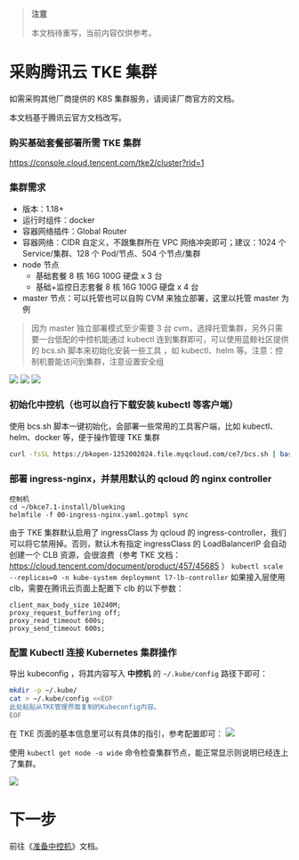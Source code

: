 >**注意**
>
>本文档待重写，当前内容仅供参考。

# 采购腾讯云 TKE 集群
如需采购其他厂商提供的 K8S 集群服务，请阅读厂商官方的文档。

本文档基于腾讯云官方文档改写。

### 购买基础套餐部署所需 TKE 集群
https://console.cloud.tencent.com/tke2/cluster?rid=1
### 集群需求
- 版本：1.18+
- 运行时组件：docker
- 容器网络插件：Global Router
- 容器网络：CIDR 自定义，不跟集群所在 VPC 网络冲突即可；建议：1024 个 Service/集群、128 个 Pod/节点、504 个节点/集群
- node 节点
 	- 基础套餐 8 核 16G 100G 硬盘 x 3 台
 	- 基础+监控日志套餐 8 核 16G 100G 硬盘 x 4 台
- master 节点：可以托管也可以自购 CVM 来独立部署，这里以托管 master 为例
>因为 master 独立部署模式至少需要 3 台 cvm，选择托管集群，另外只需要一台低配的中控机能通过 kubectl 连到集群即可，可以使用蓝鲸社区提供的 bcs.sh 脚本来初始化安装一些工具 ，如 kubectl、helm 等。注意：控制机要能访问到集群，注意设置安全组

![](../7.0/assets/2022-03-09-10-39-04.png)
![](../7.0/assets/2022-03-09-10-39-12.png)
![](../7.0/assets/2022-03-09-10-39-22.png)


### 初始化中控机（也可以自行下载安装 kubectl 等客户端）

使用 bcs.sh 脚本一键初始化，会部署一些常用的工具客户端，比如 kubectl、helm、docker 等，便于操作管理 TKE 集群
``` bash
curl -fsSL https://bkopen-1252002024.file.myqcloud.com/ce7/bcs.sh | bash -s -- -i k8s
```

###  部署 ingress-nginx，并禁用默认的 qcloud 的 nginx controller

```plain
控制机
cd ~/bkce7.1-install/blueking
helmfile -f 00-ingress-nginx.yaml.gotmpl sync
```
由于 TKE 集群默认启用了 ingressClass 为 qcloud 的 ingress-controller，我们可以将它禁用掉。否则，默认木有指定 ingressClass 的 LoadBalancerIP 会自动创建一个 CLB 资源，会很浪费（参考 TKE 文档：
https://cloud.tencent.com/document/product/457/45685  ）
 `kubectl scale --replicas=0 -n kube-system deployment l7-lb-controller`  如果接入层使用 clb，需要在腾讯云页面上配置下 clb 的以下参数：

```plain
client_max_body_size 10240M;
proxy_request_buffering off;
proxy_read_timeout 600s;
proxy_send_timeout 600s;
```
###  配置 Kubectl 连接 Kubernetes 集群操作

导出 kubeconfig ，将其内容写入  **中控机** 的  `~/.kube/config` 路径下即可：
```bash
mkdir -p ~/.kube/
cat > ~/.kube/config <<EOF
此处粘贴从TKE管理界面复制的Kubeconfig内容。
EOF
```

在 TKE 页面的基本信息里可以有具体的指引，参考配置即可：
![](../7.0/assets/2022-03-09-10-39-43.png)

使用 `kubectl get node -o wide` 命令检查集群节点，能正常显示则说明已经连上了集群。

![](../7.0/assets/2022-03-09-10-39-54.png)


# 下一步
前往《[准备中控机](prepare-bkctrl.md)》文档。

